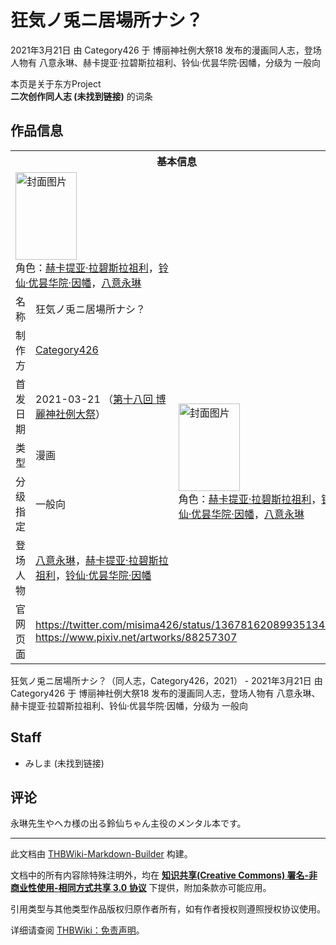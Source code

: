 # 狂気ノ兎ニ居場所ナシ？

<!-- source html: G:\repos\THBWiki-Markdown-Builder\THBWikiMarkdown\Temp\main\7\78\ns0%3A%E7%8B%82%E6%B0%97%E3%83%8E%E5%85%8E%E3%83%8B%E5%B1%85%E5%A0%B4%E6%89%80%E3%83%8A%E3%82%B7%EF%BC%9F.html -->

2021年3月21日 由 Category426 于 博丽神社例大祭18 发布的漫画同人志，登场人物有 八意永琳、赫卡提亚·拉碧斯拉祖利、铃仙·优昙华院·因幡，分级为 一般向

本页是关于东方Project  
 **二次创作同人志 (未找到链接)** 的词条

## 作品信息

<table><tbody><tr><th colspan="3">基本信息</th></tr><tr><td class="cover-artwork-mobile" colspan="2"><a href="./文件-狂気ノ兎ニ居場所ナシ？封面.jpg.md" class="image" title="封面图片"><img alt="封面图片" src="https://upload.thwiki.cc/thumb/a/a2/%E7%8B%82%E6%B0%97%E3%83%8E%E5%85%8E%E3%83%8B%E5%B1%85%E5%A0%B4%E6%89%80%E3%83%8A%E3%82%B7%EF%BC%9F%E5%B0%81%E9%9D%A2.jpg/98px-%E7%8B%82%E6%B0%97%E3%83%8E%E5%85%8E%E3%83%8B%E5%B1%85%E5%A0%B4%E6%89%80%E3%83%8A%E3%82%B7%EF%BC%9F%E5%B0%81%E9%9D%A2.jpg" decoding="async" loading="lazy" width="98" height="140" srcset="https://upload.thwiki.cc/thumb/a/a2/%E7%8B%82%E6%B0%97%E3%83%8E%E5%85%8E%E3%83%8B%E5%B1%85%E5%A0%B4%E6%89%80%E3%83%8A%E3%82%B7%EF%BC%9F%E5%B0%81%E9%9D%A2.jpg/147px-%E7%8B%82%E6%B0%97%E3%83%8E%E5%85%8E%E3%83%8B%E5%B1%85%E5%A0%B4%E6%89%80%E3%83%8A%E3%82%B7%EF%BC%9F%E5%B0%81%E9%9D%A2.jpg 1.5x, https://upload.thwiki.cc/thumb/a/a2/%E7%8B%82%E6%B0%97%E3%83%8E%E5%85%8E%E3%83%8B%E5%B1%85%E5%A0%B4%E6%89%80%E3%83%8A%E3%82%B7%EF%BC%9F%E5%B0%81%E9%9D%A2.jpg/197px-%E7%8B%82%E6%B0%97%E3%83%8E%E5%85%8E%E3%83%8B%E5%B1%85%E5%A0%B4%E6%89%80%E3%83%8A%E3%82%B7%EF%BC%9F%E5%B0%81%E9%9D%A2.jpg 2x" data-file-width="2029" data-file-height="2886"></a><div class="cover-char">角色：<a href="./赫卡提亚·拉碧斯拉祖利.md" title="赫卡提亚·拉碧斯拉祖利">赫卡提亚·拉碧斯拉祖利</a>，<a href="./铃仙·优昙华院·因幡.md" title="铃仙·优昙华院·因幡">铃仙·优昙华院·因幡</a>，<a href="./八意永琳.md" title="八意永琳">八意永琳</a></div></td>
</tr><tr><td class="label">名称</td><td colspan="2"> 狂気ノ兎ニ居場所ナシ？ </td></tr><tr><td class="label">制作方</td><td><a href="./Category426.md" title="Category426">Category426</a></td><td class="cover-artwork" rowspan="5" style="min-width:140px;"><a href="./文件-狂気ノ兎ニ居場所ナシ？封面.jpg.md" class="image" title="封面图片"><img alt="封面图片" src="https://upload.thwiki.cc/thumb/a/a2/%E7%8B%82%E6%B0%97%E3%83%8E%E5%85%8E%E3%83%8B%E5%B1%85%E5%A0%B4%E6%89%80%E3%83%8A%E3%82%B7%EF%BC%9F%E5%B0%81%E9%9D%A2.jpg/98px-%E7%8B%82%E6%B0%97%E3%83%8E%E5%85%8E%E3%83%8B%E5%B1%85%E5%A0%B4%E6%89%80%E3%83%8A%E3%82%B7%EF%BC%9F%E5%B0%81%E9%9D%A2.jpg" decoding="async" loading="lazy" width="98" height="140" srcset="https://upload.thwiki.cc/thumb/a/a2/%E7%8B%82%E6%B0%97%E3%83%8E%E5%85%8E%E3%83%8B%E5%B1%85%E5%A0%B4%E6%89%80%E3%83%8A%E3%82%B7%EF%BC%9F%E5%B0%81%E9%9D%A2.jpg/147px-%E7%8B%82%E6%B0%97%E3%83%8E%E5%85%8E%E3%83%8B%E5%B1%85%E5%A0%B4%E6%89%80%E3%83%8A%E3%82%B7%EF%BC%9F%E5%B0%81%E9%9D%A2.jpg 1.5x, https://upload.thwiki.cc/thumb/a/a2/%E7%8B%82%E6%B0%97%E3%83%8E%E5%85%8E%E3%83%8B%E5%B1%85%E5%A0%B4%E6%89%80%E3%83%8A%E3%82%B7%EF%BC%9F%E5%B0%81%E9%9D%A2.jpg/197px-%E7%8B%82%E6%B0%97%E3%83%8E%E5%85%8E%E3%83%8B%E5%B1%85%E5%A0%B4%E6%89%80%E3%83%8A%E3%82%B7%EF%BC%9F%E5%B0%81%E9%9D%A2.jpg 2x" data-file-width="2029" data-file-height="2886"></a><div class="cover-char">角色：<a href="./赫卡提亚·拉碧斯拉祖利.md" title="赫卡提亚·拉碧斯拉祖利">赫卡提亚·拉碧斯拉祖利</a>，<a href="./铃仙·优昙华院·因幡.md" title="铃仙·优昙华院·因幡">铃仙·优昙华院·因幡</a>，<a href="./八意永琳.md" title="八意永琳">八意永琳</a></div></td>
</tr><tr><td class="label">首发日期</td><td>2021-03-21&#160;（<a href="/展会作品列表?e=%E5%8D%9A%E4%B8%BD%E7%A5%9E%E7%A4%BE%E4%BE%8B%E5%A4%A7%E7%A5%AD%2318">第十八回 博麗神社例大祭</a>）</td></tr><tr><td class="label">类型</td><td>漫画</td></tr><tr><td class="label">分级指定</td><td>一般向</td></tr><tr><td class="label">登场人物</td><td><a href="./八意永琳.md" title="八意永琳">八意永琳</a>，<a href="./赫卡提亚·拉碧斯拉祖利.md" title="赫卡提亚·拉碧斯拉祖利">赫卡提亚·拉碧斯拉祖利</a>，<a href="./铃仙·优昙华院·因幡.md" title="铃仙·优昙华院·因幡">铃仙·优昙华院·因幡</a></td></tr>
<tr><td class="label">官网页面</td><td colspan="2"><a rel="nofollow" class="external free" href="https://twitter.com/misima426/status/1367816208993513472">https://twitter.com/misima426/status/1367816208993513472</a><br><a rel="nofollow" class="external free" href="https://www.pixiv.net/artworks/88257307">https://www.pixiv.net/artworks/88257307</a></td></tr></tbody></table>

狂気ノ兎ニ居場所ナシ？（同人志，Category426，2021） - 2021年3月21日 由 Category426 于 博丽神社例大祭18 发布的漫画同人志，登场人物有 八意永琳、赫卡提亚·拉碧斯拉祖利、铃仙·优昙华院·因幡，分级为 一般向

## Staff
- みしま (未找到链接)


## 评论
  
永琳先生やヘカ様の出る鈴仙ちゃん主役のメンタル本です。
  
  
  

  





---

此文档由 [THBWiki-Markdown-Builder](https://github.com/Delsin-Yu/THBWiki-Markdown-Builder) 构建。

文档中的所有内容除特殊注明外，均在 [**知识共享(Creative Commons) 署名-非商业性使用-相同方式共享 3.0 协议**](https://creativecommons.org/licenses/by-sa/3.0/deed.zh-hans) 下提供，附加条款亦可能应用。

引用类型与其他类型作品版权归原作者所有，如有作者授权则遵照授权协议使用。

详细请查阅 [THBWiki：免责声明](https://thbwiki.cc/THBWiki:%E5%85%8D%E8%B4%A3%E5%A3%B0%E6%98%8E)。

